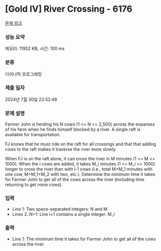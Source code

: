 # [Gold IV] River Crossing - 6176 

[문제 링크](https://www.acmicpc.net/problem/6176) 

### 성능 요약

메모리: 11952 KB, 시간: 100 ms

### 분류

다이나믹 프로그래밍

### 제출 일자

2024년 7월 30일 22:52:48

### 문제 설명

<p>Farmer John is herding his N cows (1 <= N <= 2,500) across the expanses of his farm when he finds himself blocked by a river. A single raft is available for transportation.</p>

<p>FJ knows that he must ride on the raft for all crossings and that that adding cows to the raft makes it traverse the river more slowly.</p>

<p>When FJ is on the raft alone, it can cross the river in M minutes (1 <= M <= 1000).  When the i cows are added, it takes M_i minutes (1 <= M_i <= 1000) longer to cross the river than with i-1 cows (i.e., total M+M_1 minutes with one cow, M+M_1+M_2 with two, etc.). Determine the minimum time it takes for Farmer John to get all of the cows across the river (including time returning to get more cows).</p>

### 입력 

 <ul>
	<li>Line 1: Two space-separated integers: N and M</li>
	<li>Lines 2..N+1: Line i+1 contains a single integer: M_i</li>
</ul>

<p> </p>

### 출력 

 <ul>
	<li>Line 1: The minimum time it takes for Farmer John to get all of the cows across the river.</li>
</ul>

